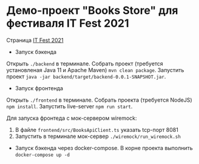 # Демо-проект "Books Store" для фестиваля IT Fest 2021

Страница [IT Fest 2021](https://itcube61.ru/)

- Запуск бэкенда


Открыть ```./backend``` в терминале. Собрать проект (требуется установленая Java 11 и Apache Maven) ```mvn clean package```.
Запустить проект ```java -jar backend/target/backend-0.0.1-SNAPSHOT.jar```.

- Запуск фронтенда

Открыть ```./frontend``` в терминале. Собрать проекта (требуется NodeJS) ```npm install```. Запустить live-server ```npm run start```.

Для запуска фронтеда с мок-сервером wiremock:
1. В файле ```frontend/src/BooksApiClient.ts``` указать tcp-порт 8081
2. Запустить в терминале мок-сервер ```./wiremock/run_wiremock.sh```

- Запуск бэкенда через docker-compose. В корне проекта выполнить ```docker-compose up -d```